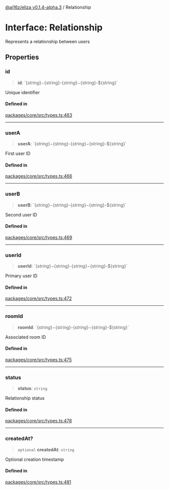 [@ai16z/eliza v0.1.4-alpha.3](../index.md) / Relationship

# Interface: Relationship

Represents a relationship between users

## Properties

### id

> **id**: \`$\{string\}-$\{string\}-$\{string\}-$\{string\}-$\{string\}\`

Unique identifier

#### Defined in

[packages/core/src/types.ts:463](https://github.com/madjin/eliza/blob/main/packages/core/src/types.ts#L463)

***

### userA

> **userA**: \`$\{string\}-$\{string\}-$\{string\}-$\{string\}-$\{string\}\`

First user ID

#### Defined in

[packages/core/src/types.ts:466](https://github.com/madjin/eliza/blob/main/packages/core/src/types.ts#L466)

***

### userB

> **userB**: \`$\{string\}-$\{string\}-$\{string\}-$\{string\}-$\{string\}\`

Second user ID

#### Defined in

[packages/core/src/types.ts:469](https://github.com/madjin/eliza/blob/main/packages/core/src/types.ts#L469)

***

### userId

> **userId**: \`$\{string\}-$\{string\}-$\{string\}-$\{string\}-$\{string\}\`

Primary user ID

#### Defined in

[packages/core/src/types.ts:472](https://github.com/madjin/eliza/blob/main/packages/core/src/types.ts#L472)

***

### roomId

> **roomId**: \`$\{string\}-$\{string\}-$\{string\}-$\{string\}-$\{string\}\`

Associated room ID

#### Defined in

[packages/core/src/types.ts:475](https://github.com/madjin/eliza/blob/main/packages/core/src/types.ts#L475)

***

### status

> **status**: `string`

Relationship status

#### Defined in

[packages/core/src/types.ts:478](https://github.com/madjin/eliza/blob/main/packages/core/src/types.ts#L478)

***

### createdAt?

> `optional` **createdAt**: `string`

Optional creation timestamp

#### Defined in

[packages/core/src/types.ts:481](https://github.com/madjin/eliza/blob/main/packages/core/src/types.ts#L481)
